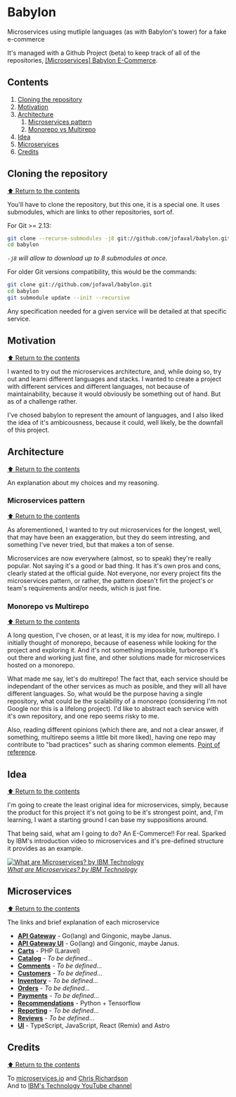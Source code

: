 # Babylon
Microservices using mutliple languages (as with Babylon's tower) for a fake e-commerce

It's managed with a Github Project (beta) to keep track of all of the repositories, [[Microservices] Babylon E-Commerce](https://github.com/users/jofaval/projects/5).

## Contents

1. [Cloning the repository](#cloning-the-repository)
1. [Motivation](#motivation)
1. [Architecture](#architecture)
    1. [Microservices pattern](#microservices-pattern)
    1. [Monorepo vs Multirepo](#monorepo-vs-multirepo)
1. [Idea](#idea)
1. [Microservices](#microservices)
1. [Credits](#credits)

## Cloning the repository
[⬆ Return to the contents](#contents)

You'll have to clone the repository, but this one, it is a special one. It uses submodules, which are links to other repositories, sort of.

For Git >= 2.13:

```bash
git clone --recurse-submodules -j8 git://github.com/jofaval/babylon.git
cd babylon
```

_`-j8` will allow to download up to 8 submodules at once._

For older Git versions compatibility, this would be the commands:

```bash
git clone git://github.com/jofaval/babylon.git
cd babylon
git submodule update --init --recursive
```

Any specification needed for a given service will be detailed at that specific service.

## Motivation
[⬆ Return to the contents](#contents)

I wanted to try out the microservices architecture, and, while doing so, try out and learni different languages and stacks. I wanted to create a project with different services and different languages, not because of maintainability, because it would obviously be something out of hand. But as of a challenge rather.

I've chosed babylon to represent the amount of languages, and I also liked the idea of it's ambicousness, because it could, well likely, be the downfall of this project.

## Architecture
[⬆ Return to the contents](#contents)

An explanation about my choices and my reasoning.

### Microservices pattern
[⬆ Return to the contents](#contents)

As aforementioned, I wanted to try out microservices for the longest, well, that may have been an exaggeration, but they do seem intresting, and something I've never tried, but that makes a ton of sense.

Microservices are now everywhere (almost, so to speak) they're really popular. Not saying it's a good or bad thing. It has it's own pros and cons, clearly stated at the official guide. Not everyone, nor every project fits the microservices pattern, or rather, the pattern doesn't firt the project's or team's requirements and/or needs, which is just fine.

### Monorepo vs Multirepo
[⬆ Return to the contents](#contents)

A long question, I've chosen, or at least, it is my idea for now, multirepo. I initially thought of monorepo, because of easeness while looking for the project and exploring it. And it's not something impossible, turborepo it's out there and working just fine, and other solutions made for microservices hosted on a monorepo.

What made me say, let's do multirepo! The fact that, each service should be independant of the other services as much as posible, and they will all have different languages. So, what would be the purpose having a single repository, what could be the scalability of a monorepo (considering I'm not Google nor this is a lifelong project). I'd like to abstract each service with it's own repository, and one repo seems risky to me.

Also, reading different opinions (which there are, and not a clear answer, if something, multirepo seems a little bit more liked), having one repo may contribute to "bad practices" such as sharing common elements. [Point of reference](https://stackoverflow.com/questions/54582640/what-would-be-the-standard-and-better-approach-of-the-git-repository-structure-f).

## Idea
[⬆ Return to the contents](#contents)

I'm going to create the least original idea for microservices, simply, because the product for this project it's not going to be it's strongest point, and, I'm learning, I want a starting ground I can base my suppositions around.

That being said, what am I going to do? An E-Commerce!! For real. Sparked by IBM's introduction video to microservices and it's pre-defined structure it provides as an example.

[
    ![What are Microservices? by IBM Technology](https://img.youtube.com/vi/CdBtNQZH8a4/0.jpg)\
    _What are Microservices? by IBM Technology_
](https://www.youtube.com/watch?v=CdBtNQZH8a4)

## Microservices
[⬆ Return to the contents](#contents)

The links and brief explanation of each microservice

- **[API Gateway](./babylon-api-gateway-service/)** - Go(lang) and Gingonic, maybe Janus.
- **[API Gateway UI](./babylon-api-gateway-ui-service/)** - Go(lang) and Gingonic, maybe Janus.
- **[Carts](https://github.com/jofaval/babylon-carts-service/)** - PHP (Laravel)
- **[Catalog](https://github.com/jofaval/babylon-catalog-service/)** - _To be defined..._
- **[Comments](https://github.com/jofaval/babylon-comments-service/)** - _To be defined..._
- **[Customers](https://github.com/jofaval/babylon-customers-service/)** - _To be defined..._
- **[Inventory](https://github.com/jofaval/babylon-inventory-service/)** - _To be defined..._
- **[Orders](https://github.com/jofaval/babylon-orders-service/)** - _To be defined..._
- **[Payments](https://github.com/jofaval/babylon-payments-service/)** - _To be defined..._
- **[Recommendations](https://github.com/jofaval/babylon-recommendations-service/)** - Python + Tensorflow
- **[Reporting](https://github.com/jofaval/babylon-reporting-services/)** - _To be defined..._
- **[Reviews](https://github.com/jofaval/babylon-reviews-service/)** - _To be defined..._
- **[UI](https://github.com/jofaval/babylon-ui/)** - TypeScript, JavaScript, React (Remix) and Astro

## Credits
[⬆ Return to the contents](#contents)

To [microservices.io](https://microservices.io) and [Chris Richardson](https://github.com/cer)\
And to [IBM's Technology YouTube channel](https://www.youtube.com/channel/UCKWaEZ-_VweaEx1j62do_vQ)